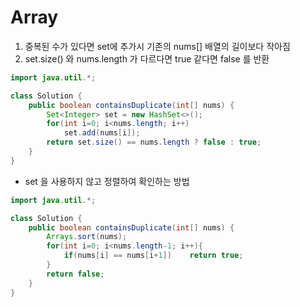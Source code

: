 # Array
1. 중복된 수가 있다면 set에 추가시 기존의 nums[] 배열의 길이보다 작아짐
2. set.size() 와 nums.length 가 다르다면 true 같다면 false 를 반환


```java
import java.util.*;

class Solution {
    public boolean containsDuplicate(int[] nums) {
        Set<Integer> set = new HashSet<>();
        for(int i=0; i<nums.length; i++)
            set.add(nums[i]);
        return set.size() == nums.length ? false : true;
    }
}
```

- set 을 사용하지 않고 정렬하여 확인하는 방법


```java
import java.util.*;

class Solution {
    public boolean containsDuplicate(int[] nums) {
        Arrays.sort(nums);
        for(int i=0; i<nums.length-1; i++){
            if(nums[i] == nums[i+1])    return true;
        }
        return false;
    }
}
```
